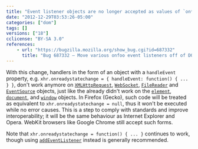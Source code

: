 ```yaml
---
title: "Event listener objects are no longer accepted as values of `on*` properties on `XMLHttpRequest`, `FileReader`, `WebSocket`, and `EventSource` objects"
date: "2012-12-29T03:53:26-05:00"
categories: ["dom"]
tags: []
versions: ["18"]
cclicense: "BY-SA 3.0"
references:
    - url: "https://bugzilla.mozilla.org/show_bug.cgi?id=687332"
      title: "Bug 687332 – Move various onfoo event listeners off of DOM objects and into event listener managers"
---
```

With this change, handlers in the form of an object with a `handleEvent` property, e.g. `xhr.onreadystatechange = { handleEvent: function() { ... } }`, don't work anymore on [`XMLHttpRequest`](https://developer.mozilla.org/en-US/docs/Web/API/XMLHttpRequest), [`WebSocket`](https://developer.mozilla.org/en-US/docs/Web/API/WebSocket), [`FileReader`](https://developer.mozilla.org/en-US/docs/Web/API/FileReader) and [`EventSource`](https://developer.mozilla.org/en-US/docs/Web/API/EventSource) objects, just like the already didn't work on the [`element`](https://developer.mozilla.org/en-US/docs/Web/API/element), [`document`](https://developer.mozilla.org/en-US/docs/Web/API/document), and [`window`](https://developer.mozilla.org/en-US/docs/Web/API/window) objects. In Firefox (Gecko), such code will be treated as equivalent to `xhr.onreadystatechange = null`, thus it won't be executed while no error causes. This is a step to comply with standards and improve interoperability; it will be the same behaviour as Internet Explorer and Opera. WebKit browsers like Google Chrome still accept such forms.

Note that `xhr.onreadystatechange = function() { ... }` continues to work, though using [`addEventListener`](https://developer.mozilla.org/en-US/docs/Web/API/EventTarget.addEventListener) instead is generally recommended.
